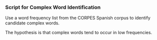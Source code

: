 ### Script for Complex Word Identification

Use a word frequency list from the CORPES Spanish corpus to identify candidate complex words.

The hypothesis is that complex words tend to occur in low frequencies.
